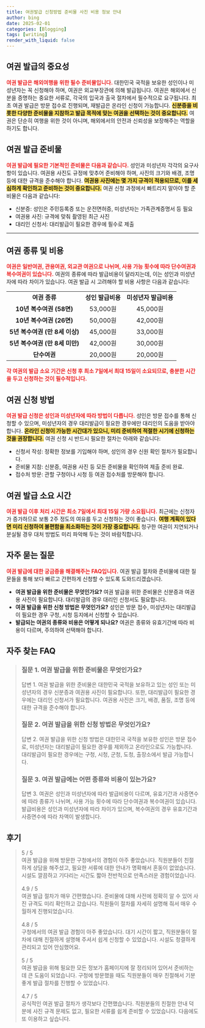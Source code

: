 ```yaml
---
title: 여권발급 신청방법 준비물 사진 비용 정보 안내
author: bing
date: 2025-02-01
categories: [Blogging]
tags: [writing]
render_with_liquid: false
---
```



<h2 id='여권 발급의 중요성'>여권 발급의 중요성</h2>

<p><b><span style="color: #ee2323;">여권 발급은 해외여행을 위한 필수 준비물입니다.</span></b> 대한민국 국적을 보유한 성인이나 미성년자는 꼭 신청해야 하며, 여권은 외교부장관에 의해 발급됩니다. 여권은 해외에서 신분을 증명하는 중요한 서류로, 각국의 입국과 출국 절차에서 필수적으로 요구됩니다. 최초 여권 발급은 방문 접수로 진행되며, 재발급은 온라인 신청이 가능합니다. <b><span style="background-color: #ffe066;">신분증을 비롯한 다양한 준비물을 지참하고 발급 목적에 맞는 여권을 선택하는 것이 중요합니다.</span></b> 여권은 단순히 여행을 위한 것이 아니며, 해외에서의 안전과 신뢰성을 보장해주는 역할을 하기도 합니다.</p>

<h2 id='여권 발급 준비물'>여권 발급 준비물</h2>

<p><b><span style="color: #ee2323;">여권 발급에 필요한 기본적인 준비물은 다음과 같습니다.</span></b> 성인과 미성년자 각각의 요구사항이 있습니다. 여권용 사진도 규정에 맞추어 준비해야 하며, 사진의 크기와 배경, 조명 등에 대한 규격을 준수해야 합니다. <b><span style="background-color: #ffe066;">여권용 사진에는 몇 가지 규격이 적용되므로, 이를 세심하게 확인하고 준비하는 것이 중요합니다.</span></b> 여권 신청 과정에서 빠트리지 말아야 할 준비물은 다음과 같습니다:</p>

<ul>
    <li>신분증: 성인은 주민등록증 또는 운전면허증, 미성년자는 가족관계증명서 등 필요</li>
    <li>여권용 사진: 규격에 맞춰 촬영된 최근 사진</li>
    <li>대리인 신청서: 대리발급이 필요한 경우에 필수로 제출</li>
</ul>

<hr />

<h2 id='여권 종류 및 비용'>여권 종류 및 비용</h2>

<p><b><span style="color: #ee2323;">여권은 일반여권, 관용여권, 외교관 여권으로 나뉘며, 사용 가능 횟수에 따라 단수여권과 복수여권이 있습니다.</span></b> 여권의 종류에 따라 발급비용이 달라지는데, 이는 성인과 미성년자에 따라 차이가 있습니다. 여권 발급 시 고려해야 할 비용 사항은 다음과 같습니다:</p>

<table>
    <tr>
        <td style="text-align: center; height: 17px;"><b>여권 종류</b></td>
        <td style="text-align: center; height: 17px;"><b>성인 발급비용</b></td>
        <td style="text-align: center; height: 17px;"><b>미성년자 발급비용</b></td>
    </tr>
    <tr>
        <td style="text-align: center; height: 17px;"><b>10년 복수여권 (58면)</b></td>
        <td style="text-align: center; height: 17px;">53,000원</td>
        <td style="text-align: center; height: 17px;">45,000원</td>
    </tr>
    <tr>
        <td style="text-align: center; height: 17px;"><b>10년 복수여권 (26면)</b></td>
        <td style="text-align: center; height: 17px;">50,000원</td>
        <td style="text-align: center; height: 17px;">42,000원</td>
    </tr>
    <tr>
        <td style="text-align: center; height: 17px;"><b>5년 복수여권 (만 8세 이상)</b></td>
        <td style="text-align: center; height: 17px;">45,000원</td>
        <td style="text-align: center; height: 17px;">33,000원</td>
    </tr>
    <tr>
        <td style="text-align: center; height: 17px;"><b>5년 복수여권 (만 8세 미만)</b></td>
        <td style="text-align: center; height: 17px;">42,000원</td>
        <td style="text-align: center; height: 17px;">30,000원</td>
    </tr>
    <tr>
        <td style="text-align: center; height: 17px;"><b>단수여권</b></td>
        <td style="text-align: center; height: 17px;">20,000원</td>
        <td style="text-align: center; height: 17px;">20,000원</td>
    </tr>
</table>

<p><b><span style="color: #ee2323;">각 여권의 발급 소요 기간은 신청 후 최소 7일에서 최대 15일이 소요되므로, 충분한 시간을 두고 신청하는 것이 필수적입니다.</span></b></p>

<h2 id='여권 신청 방법'>여권 신청 방법</h2>

<p><b><span style="color: #ee2323;">여권 발급 신청은 성인과 미성년자에 따라 방법이 다릅니다.</span></b> 성인은 방문 접수를 통해 신청할 수 있으며, 미성년자의 경우 대리발급이 필요한 경우에만 대리인의 도움을 받아야 합니다. <b><span style="background-color: #ffe066;">온라인 신청이 가능한 시간대가 있으니, 미리 준비하여 적절한 시기에 신청하는 것을 권장합니다.</span></b> 여권 신청 시 반드시 필요한 절차는 아래와 같습니다:</p>

<ul>
    <li>신청서 작성: 정확한 정보를 기입해야 하며, 성인의 경우 신원 확인 절차가 필요합니다.</li>
    <li>준비물 지참: 신분증, 여권용 사진 등 모든 준비물을 확인하여 제출 준비 완료.</li>
    <li>접수처 방문: 관할 구청이나 시청 등 여권 접수처를 방문해야 합니다.</li>
</ul>

<h2 id='여권 발급 소요 시간'>여권 발급 소요 시간</h2>

<p><b><span style="color: #ee2323;">여권 발급 이후 처리 시간은 최소 7일에서 최대 15일 가량 소요됩니다.</span></b> 최근에는 신청자가 증가하므로 보통 2주 정도의 여유를 두고 신청하는 것이 좋습니다. <b><span style="background-color: #ffe066;">여행 계획이 있다면 미리 신청하여 불편함을 최소화하는 것이 가장 중요합니다.</span></b> 청구한 여권이 지연되거나 분실될 경우 대처 방법도 미리 파악해 두는 것이 바람직합니다.</p>

<h2 id='자주 묻는 질문'>자주 묻는 질문</h2>

<p><b><span style="color: #ee2323;">여권 발급에 대한 궁금증을 해결해주는 FAQ입니다.</span></b> 여권 발급 절차와 준비물에 대한 질문들을 통해 보다 빠르고 간편하게 신청할 수 있도록 도와드리겠습니다.</p>

<ul>
    <li><b>여권 발급을 위한 준비물은 무엇인가요?</b> 여권 발급을 위한 준비물은 신분증과 여권용 사진이 필요합니다. 대리발급의 경우 대리인 신청서도 필요합니다.</li>
    <li><b>여권 발급을 위한 신청 방법은 무엇인가요?</b> 성인은 방문 접수, 미성년자는 대리발급이 필요한 경우 구청, 시청 등지에서 신청할 수 있습니다.</li>
    <li><b>발급되는 여권의 종류와 비용은 어떻게 되나요?</b> 여권은 종류와 유효기간에 따라 비용이 다르며, 주의하여 선택해야 합니다.</li>
</ul>


<h2 id='자주_찾는_FAQ'>자주 찾는 FAQ</h2>
<div itemscope="" itemtype="https://schema.org/FAQPage"> 
<blockquote> 
<div itemscope="" itemprop="mainEntity" itemtype="https://schema.org/Question"> 
<h3 itemprop="name">질문 1. 여권 발급을 위한 준비물은 무엇인가요?</h3> 
<div itemscope="" itemprop="acceptedAnswer" itemtype="https://schema.org/Answer"> 
<span itemprop="text"> 
<p>답변 1. 여권 발급을 위한 준비물은 대한민국 국적을 보유하고 있는 성인 또는 미성년자의 경우 신분증과 여권용 사진이 필요합니다. 또한, 대리발급이 필요한 경우에는 대리인 신청서가 필요합니다. 여권용 사진은 크기, 배경, 품질, 조명 등에 대한 규격을 준수해야 합니다.</p> 
</span> 
</div> 
</div> 

<div itemscope="" itemprop="mainEntity" itemtype="https://schema.org/Question"> 
<h3 itemprop="name">질문 2. 여권 발급을 위한 신청 방법은 무엇인가요?</h3> 
<div itemscope="" itemprop="acceptedAnswer" itemtype="https://schema.org/Answer"> 
<span itemprop="text"> 
<p>답변 2. 여권 발급을 위한 신청 방법은 대한민국 국적을 보유한 성인은 방문 접수로, 미성년자는 대리발급이 필요한 경우를 제외하고 온라인으로도 가능합니다. 대리발급이 필요한 경우에는 구청, 시청, 군청, 도청, 출장소에서 발급 가능합니다.</p> 
</span> 
</div> 
</div> 

<div itemscope="" itemprop="mainEntity" itemtype="https://schema.org/Question"> 
<h3 itemprop="name">질문 3. 여권 발급에는 어떤 종류와 비용이 있는가요?</h3> 
<div itemscope="" itemprop="acceptedAnswer" itemtype="https://schema.org/Answer"> 
<span itemprop="text"> 
<p>답변 3. 여권은 성인과 미성년자에 따라 발급비용이 다르며, 유효기간과 사증면수에 따라 종류가 나뉘며, 사용 가능 횟수에 따라 단수여권과 복수여권이 있습니다. 발급비용은 성인과 미성년자에 따라 차이가 있으며, 복수여권의 경우 유효기간과 사증면수에 따라 차액이 발생합니다.</p> 
</span> 
</div> 
</div> 

</blockquote> 
</div>
<h2 id='후기'>후기</h2>
<div itemscope itemtype="https://schema.org/Product">
  <blockquote>
  <div itemprop="review" itemscope itemtype="https://schema.org/Review">
      <div itemprop="reviewRating" itemscope itemtype="https://schema.org/Rating"> <span itemprop="ratingValue">5</span> / <span itemprop="bestRating">5</span> </div>
      <span itemprop="reviewBody">여권 발급을 위해 방문한 구청에서의 경험이 아주 좋았습니다. 직원분들이 친절하게 상담을 해주셨고, 필요한 서류에 대한 안내가 명확해서 혼동이 없었습니다. 시설도 깔끔하고 기다리는 시간도 짧아 전반적으로 만족스러운 경험이었습니다.</span>
  </div>
  <br>
  <div itemprop="review" itemscope itemtype="https://schema.org/Review">
      <div itemprop="reviewRating" itemscope itemtype="https://schema.org/Rating"> <span itemprop="ratingValue">4.9</span> / <span itemprop="bestRating">5</span> </div>
      <span itemprop="reviewBody">여권 발급 절차가 매우 간편했습니다. 준비물에 대해 사전에 정확히 알 수 있어 사진 규격도 미리 확인하고 갔습니다. 직원들이 절차를 자세히 설명해 줘서 매우 수월하게 진행되었습니다.</span>
  </div>
  <br>
  <div itemprop="review" itemscope itemtype="https://schema.org/Review">
      <div itemprop="reviewRating" itemscope itemtype="https://schema.org/Rating"> <span itemprop="ratingValue">4.8</span> / <span itemprop="bestRating">5</span> </div>
      <span itemprop="reviewBody">구청에서의 여권 발급 경험이 아주 좋았습니다. 대기 시간이 짧고, 직원분들이 절차에 대해 친절하게 설명해 주셔서 쉽게 신청할 수 있었습니다. 시설도 청결하게 관리되고 있어 안심했어요.</span>
  </div>
  <br>
  <div itemprop="review" itemscope itemtype="https://schema.org/Review">
      <div itemprop="reviewRating" itemscope itemtype="https://schema.org/Rating"> <span itemprop="ratingValue">5</span> / <span itemprop="bestRating">5</span> </div>
      <span itemprop="reviewBody">여권 발급을 위해 필요한 모든 정보가 홈페이지에 잘 정리되어 있어서 준비하는 데 큰 도움이 되었습니다. 구청에 방문했을 때도 직원분들이 매우 친절해서 기분 좋게 발급 절차를 진행할 수 있었습니다.</span>
  </div>
  <br>
  <div itemprop="review" itemscope itemtype="https://schema.org/Review">
      <div itemprop="reviewRating" itemscope itemtype="https://schema.org/Rating"> <span itemprop="ratingValue">4.7</span> / <span itemprop="bestRating">5</span> </div>
      <span itemprop="reviewBody">공식적인 여권 발급 절차가 생각보다 간편했습니다. 직원분들의 친절한 안내 덕분에 사진 규격 문제도 없고, 필요한 서류를 쉽게 준비할 수 있었습니다. 다음에도 또 이용하고 싶습니다.</span>
  </div>
  </blockquote>
</div>
